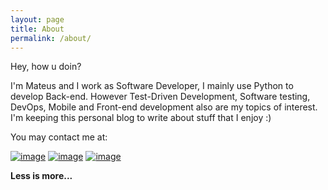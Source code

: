 ```yaml
---
layout: page
title: About
permalink: /about/
---
```


Hey, how u doin?

I'm Mateus and I work as Software Developer, I mainly use Python to develop Back-end. 
However Test-Driven Development, Software testing, DevOps, Mobile and Front-end development also are my topics of interest. I'm keeping this personal blog to write about stuff that I enjoy :)

You may contact me at:

[![image](https://img.shields.io/badge/Microsoft_Outlook-0078D4?style=for-the-badge&logo=microsoft-outlook&logoColor=white)](mailto:mateus_msouza@outlook.com)
[![image](https://img.shields.io/badge/LinkedIn-0077B5?style=for-the-badge&logo=linkedin&logoColor=white)](https://linkedin.com/in/mateus-msouza/)
[![image](https://img.shields.io/badge/GitHub-100000?style=for-the-badge&logo=github&logoColor=white)](https://github.com/Mateusmsouza)

**Less is more...**
